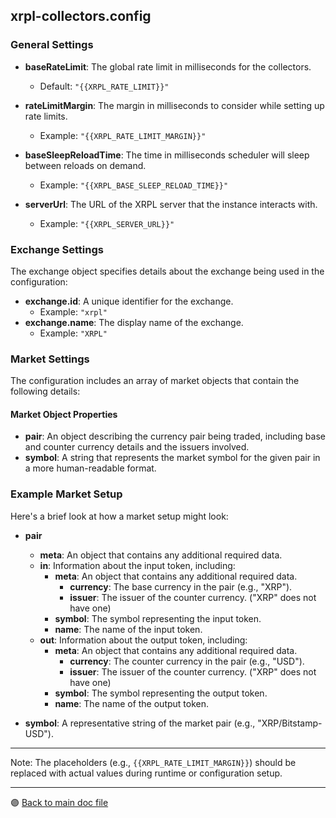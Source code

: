 ## xrpl-collectors.config

### General Settings

-   **baseRateLimit**: The global rate limit in milliseconds for the collectors.

    -   Default: `"{{XRPL_RATE_LIMIT}}"`

-   **rateLimitMargin**: The margin in milliseconds to consider while setting up rate limits.

    -   Example: `"{{XRPL_RATE_LIMIT_MARGIN}}"`

-   **baseSleepReloadTime**: The time in milliseconds scheduler will sleep between reloads on demand.

    -   Example: `"{{XRPL_BASE_SLEEP_RELOAD_TIME}}"`

-   **serverUrl**: The URL of the XRPL server that the instance interacts with.
    -   Example: `"{{XRPL_SERVER_URL}}"`

### Exchange Settings

The exchange object specifies details about the exchange being used in the configuration:

-   **exchange.id**: A unique identifier for the exchange.
    -   Example: `"xrpl"`
-   **exchange.name**: The display name of the exchange.
    -   Example: `"XRPL"`

### Market Settings

The configuration includes an array of market objects that contain the following details:

#### Market Object Properties

-   **pair**: An object describing the currency pair being traded, including base and counter currency details and the issuers involved.
-   **symbol**: A string that represents the market symbol for the given pair in a more human-readable format.

### Example Market Setup

Here's a brief look at how a market setup might look:

-   **pair**

    -   **meta**: An object that contains any additional required data.
    -   **in**: Information about the input token, including:
        -   **meta**: An object that contains any additional required data.
            -   **currency**: The base currency in the pair (e.g., "XRP").
            -   **issuer**: The issuer of the counter currency. ("XRP" does not have one)
        -   **symbol**: The symbol representing the input token.
        -   **name**: The name of the input token.
    -   **out**: Information about the output token, including:
        -   **meta**: An object that contains any additional required data.
            -   **currency**: The counter currency in the pair (e.g., "USD").
            -   **issuer**: The issuer of the counter currency. ("XRP" does not have one)
        -   **symbol**: The symbol representing the output token.
        -   **name**: The name of the output token.

-   **symbol**: A representative string of the market pair (e.g., "XRP/Bitstamp-USD").

---

Note: The placeholders (e.g., `{{XRPL_RATE_LIMIT_MARGIN}}`) should be replaced with actual values during runtime or configuration setup.

---

🟣 [Back to main doc file](../../README.md)
